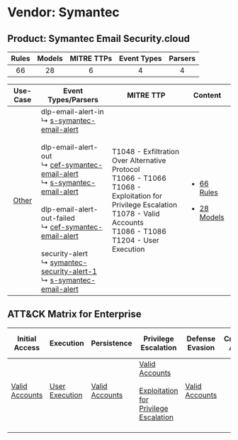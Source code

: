 Vendor: Symantec
================
Product: Symantec Email Security.cloud
--------------------------------------
| Rules | Models | MITRE TTPs | Event Types | Parsers |
|:-----:|:------:|:----------:|:-----------:|:-------:|
|  66   |   28   |     6      |      4      |    4    |

|                Use-Case                | Event Types/Parsers                                                                                                                                                                                                                                                                                                                                                                                                                                                                                                                                                                                                         | MITRE TTP                                                                                                                                                                                 | Content                                                                                                                   |
|:--------------------------------------:| --------------------------------------------------------------------------------------------------------------------------------------------------------------------------------------------------------------------------------------------------------------------------------------------------------------------------------------------------------------------------------------------------------------------------------------------------------------------------------------------------------------------------------------------------------------------------------------------------------------------------- | ----------------------------------------------------------------------------------------------------------------------------------------------------------------------------------------- | ------------------------------------------------------------------------------------------------------------------------- |
| [Other](../../../UseCases/uc_other.md) |  dlp-email-alert-in<br> ↳ [s-symantec-email-alert](Parsers/parserContent_s-symantec-email-alert.md)<br><br> dlp-email-alert-out<br> ↳ [cef-symantec-email-alert](Parsers/parserContent_cef-symantec-email-alert.md)<br> ↳ [s-symantec-email-alert](Parsers/parserContent_s-symantec-email-alert.md)<br><br> dlp-email-alert-out-failed<br> ↳ [cef-symantec-email-alert](Parsers/parserContent_cef-symantec-email-alert.md)<br><br> security-alert<br> ↳ [symantec-security-alert-1](Parsers/parserContent_symantec-security-alert-1.md)<br> ↳ [s-symantec-email-alert](Parsers/parserContent_s-symantec-email-alert.md)<br> | T1048 - Exfiltration Over Alternative Protocol<br>T1066 - T1066<br>T1068 - Exploitation for Privilege Escalation<br>T1078 - Valid Accounts<br>T1086 - T1086<br>T1204 - User Execution<br> | [<ul><li>66 Rules</li></ul><ul><li>28 Models</li></ul>](Rules_Models/r_m_symantec_symantec_email_security.cloud_Other.md) |

ATT&CK Matrix for Enterprise
----------------------------
| Initial Access                                                      | Execution                                                           | Persistence                                                         | Privilege Escalation                                                                                                                                          | Defense Evasion                                                     | Credential Access | Discovery | Lateral Movement | Collection | Command and Control | Exfiltration                                                                                | Impact |
| ------------------------------------------------------------------- | ------------------------------------------------------------------- | ------------------------------------------------------------------- | ------------------------------------------------------------------------------------------------------------------------------------------------------------- | ------------------------------------------------------------------- | ----------------- | --------- | ---------------- | ---------- | ------------------- | ------------------------------------------------------------------------------------------- | ------ |
| [Valid Accounts](https://attack.mitre.org/techniques/T1078)<br><br> | [User Execution](https://attack.mitre.org/techniques/T1204)<br><br> | [Valid Accounts](https://attack.mitre.org/techniques/T1078)<br><br> | [Valid Accounts](https://attack.mitre.org/techniques/T1078)<br><br>[Exploitation for Privilege Escalation](https://attack.mitre.org/techniques/T1068)<br><br> | [Valid Accounts](https://attack.mitre.org/techniques/T1078)<br><br> |                   |           |                  |            |                     | [Exfiltration Over Alternative Protocol](https://attack.mitre.org/techniques/T1048)<br><br> |        |